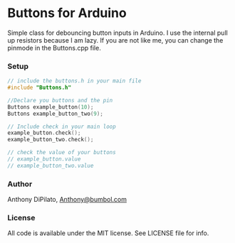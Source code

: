 # Buttons for Arduino

Simple class for debouncing button inputs in Arduino. I use the internal pull up resistors because I am lazy. If you are not like me,  you can change the pinmode in the Buttons.cpp file.

### Setup

```c++
// include the buttons.h in your main file
#include "Buttons.h"

//Declare you buttons and the pin
Buttons example_button(10);
Buttons example_button_two(9);

// Include check in your main loop
example_button.check();
example_button_two.check();

// check the value of your buttons
// example_button.value
// example_button_two.value

```


### Author
Anthony DiPilato, Anthony@bumbol.com

### License
All code is available under the MIT license. See LICENSE file for info.
